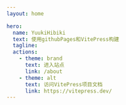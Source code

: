 ```yaml
---
layout: home

hero:
  name: YuukiHibiki
  text: 使用githubPages和VitePress构建
  tagline: 
  actions:
    - theme: brand
      text: 进入站点
      link: /about
    - theme: alt
      text: 访问VitePress项目文档
      link: https://vitepress.dev/
---
```


<style>
:root {
  --vp-home-hero-name-color: transparent;
  --vp-home-hero-name-background: -webkit-linear-gradient(120deg, #bd34fe 30%, #41d1ff);

  --vp-home-hero-image-background-image: linear-gradient(-45deg, #bd34fe 50%, #47caff 50%);
  --vp-home-hero-image-filter: blur(44px);
}

@media (min-width: 640px) {
  :root {
    --vp-home-hero-image-filter: blur(56px);
  }
}

@media (min-width: 960px) {
  :root {
    --vp-home-hero-image-filter: blur(68px);
  }
}
</style>
